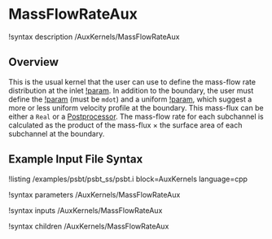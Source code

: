 # MassFlowRateAux

!syntax description /AuxKernels/MassFlowRateAux

## Overview

<!-- -->

This is the usual kernel that the user can use to define the mass-flow rate distribution at the inlet [!param](/AuxKernels/MassFlowRateAux/boundary).
In addition to the boundary, the user must define the [!param](/AuxKernels/MassFlowRateAux/variable) (must be `mdot`) and a uniform [!param](/AuxKernels/MassFlowRateAux/mass_flux),
which suggest a more or less uniform velocity profile at the boundary. This mass-flux can be either a `Real` or a [Postprocessor](/Postprocessors/index.md).
The mass-flow rate for each subchannel is calculated as the product of the mass-flux $\times$ the surface area of each subchannel at the boundary.

## Example Input File Syntax

!listing /examples/psbt/psbt_ss/psbt.i block=AuxKernels language=cpp

!syntax parameters /AuxKernels/MassFlowRateAux

!syntax inputs /AuxKernels/MassFlowRateAux

!syntax children /AuxKernels/MassFlowRateAux
